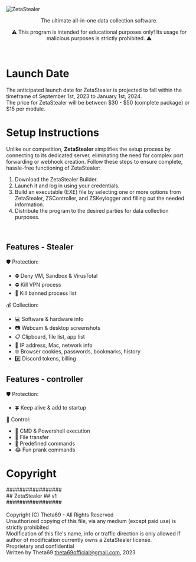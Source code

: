 ![ZetaStealer](https://i.ibb.co/cT6kXPj/zs-banner.png)

<p align="center">The ultimate all-in-one data collection software.</p>
<p align="center">⚠️ This program is intended for educational purposes only! Its usage for malicious purposes is strictly prohibited. ⚠️</p>

<br>

# Launch Date
The anticipated launch date for ZetaStealer is projected to fall within the timeframe of September 1st, 2023 to January 1st, 2024.<br>
The price for ZetaStealer will be between $30 - $50 (complete package) or $15 per module.
<br>

# Setup Instructions
Unlike our competition, **ZetaStealer** simplifies the setup process by connecting to its dedicated server, eliminating the need for complex port forwarding or webhook creation. Follow these steps to ensure complete, hassle-free functioning of ZetaStealer:<br>

1. Download the ZetaStealer Builder.
2. Launch it and log in using your credentials.
3. Build an executable (EXE) file by selecting one or more options from ZetaStealer, ZSController, and ZSKeylogger and filling out the needed information.
4. Distribute the program to the desired parties for data collection purposes.
<br>

## Features - Stealer
🛡️ Protection:
- ⛔ Deny VM, Sandbox & VirusTotal
- ⛔ Kill VPN process
- 🌊 Kill banned process list<br>

💰 Collection:
- 💻 Software & hardware info
- 📷 Webcam & desktop screenshots
- 📋 Clipboard, file list, app list
- 📡 IP address, Mac, network info
- 🌐 Browser cookies, passwords, bookmarks, history
- #️⃣ Discord tokens, billing<br>

## Features - controller
🛡️ Protection:
- 🍀 Keep alive & add to startup<br>

📡 Control:
- 🏴 CMD & Powershell execution
- 📂 File transfer
- 🌊 Predefined commands
- 😂 Fun prank commands<br>

# Copyright
#################<br>
\## ZetaStealer \## v1<br>
#################<br>
<br>
Copyright (C) Theta69 - All Rights Reserved<br>
Unauthorized copying of this file, via any medium (except paid use) is strictly prohibited<br>
Modification of this file's name, info or traffic direction is only allowed if author of modification currently owns a ZetaStealer license.<br>
Proprietary and confidential<br>
Written by Theta69 <theta69official@gmail.com>, 2023
